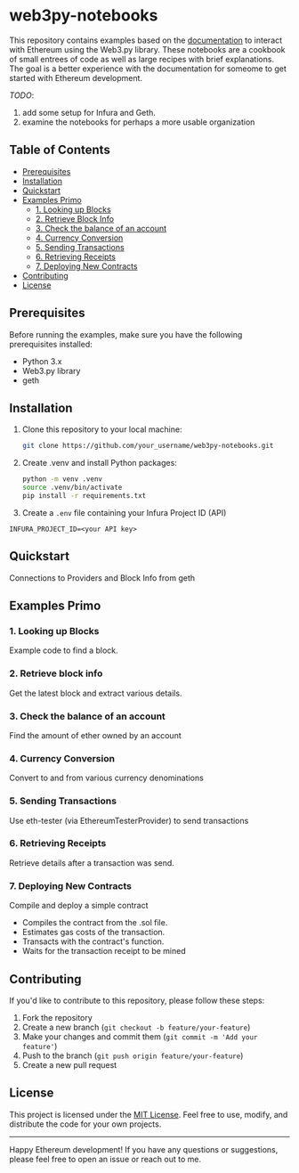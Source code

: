 # web3py-notebooks

This repository contains examples based on the [documentation](https://web3py.readthedocs.io/) to interact with Ethereum using the Web3.py library. 
These notebooks are a cookbook of small entrees of code as well as large recipes with brief explanations.  The goal is a better experience with the documentation for someome to get started with Ethereum development.

*TODO*:
1. add some setup for Infura and Geth.
1. examine the notebooks for perhaps a more usable organization 

## Table of Contents

- [Prerequisites](#prerequisites)
- [Installation](#installation)
- [Quickstart](#quickstart)
- [Examples Primo](#examples-primo)
  - [1. Looking up Blocks](#1-looking-up-blocks)
  - [2. Retrieve Block Info](#2-retrieve-block-info)
  - [3. Check the balance of an account](#3-check-the-balance-of-an-account)
  - [4. Currency Conversion](#4-currency-conversion)
  - [5. Sending Transactions](#5-sending-transactions)
  - [6. Retrieving Receipts](#6-retrieving-receipts)
  - [7. Deploying New Contracts](#7-deploying-new-contracts)
- [Contributing](#contributing)
- [License](#license)

## Prerequisites

Before running the examples, make sure you have the following prerequisites installed:

- Python 3.x
- Web3.py library
- geth

## Installation

1. Clone this repository to your local machine:

   ```bash
   git clone https://github.com/your_username/web3py-notebooks.git
   ```

2. Create .venv and install Python packages:

   ```bash
   python -m venv .venv
   source .venv/bin/activate
   pip install -r requirements.txt
   ```
3. Create a `.env` file containing your Infura Project ID (API)
```
INFURA_PROJECT_ID=<your API key>
```

## Quickstart

Connections to Providers and Block Info from geth

## Examples Primo

### 1. Looking up Blocks
Example code to find a block.

### 2. Retrieve block info
Get the latest block and extract various details.

### 3. Check the balance of an account
Find the amount of ether owned by an account

### 4. Currency Conversion
Convert to and from various currency denominations

### 5. Sending Transactions
Use eth-tester (via EthereumTesterProvider) to send transactions

### 6. Retrieving Receipts
Retrieve details after a transaction was send.

### 7. Deploying New Contracts
Compile and deploy a simple contract
* Compiles the contract from the .sol file.
* Estimates gas costs of the transaction.
* Transacts with the contract's function.
* Waits for the transaction receipt to be mined


## Contributing

If you'd like to contribute to this repository, please follow these steps:

1. Fork the repository
2. Create a new branch (`git checkout -b feature/your-feature`)
3. Make your changes and commit them (`git commit -m 'Add your feature'`)
4. Push to the branch (`git push origin feature/your-feature`)
5. Create a new pull request

## License

This project is licensed under the [MIT License](LICENSE). Feel free to use, modify, and distribute the code for your own projects.

---

Happy Ethereum development! If you have any questions or suggestions, please feel free to open an issue or reach out to me.
